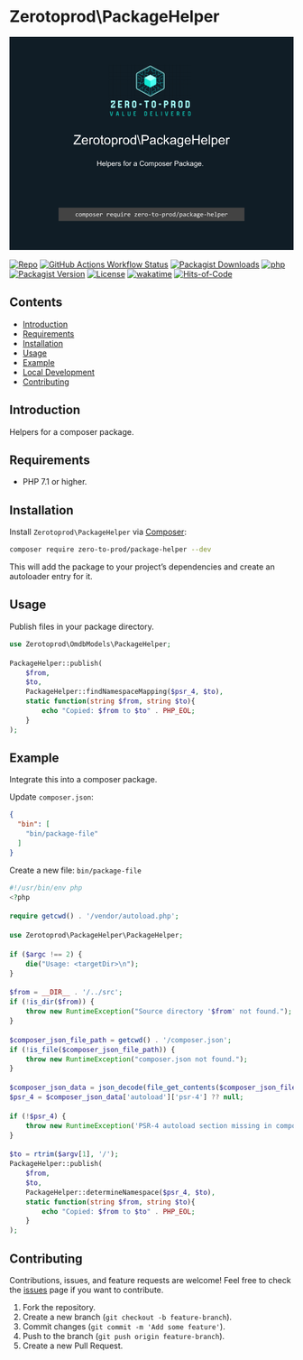 # Zerotoprod\PackageHelper

![](art/logo.png)

[![Repo](https://img.shields.io/badge/github-gray?logo=github)](https://github.com/zero-to-prod/package-helper)
[![GitHub Actions Workflow Status](https://img.shields.io/github/actions/workflow/status/zero-to-prod/package-helper/test.yml?label=tests)](https://github.com/zero-to-prod/package-helper/actions)
[![Packagist Downloads](https://img.shields.io/packagist/dt/zero-to-prod/package-helper?color=blue)](https://packagist.org/packages/zero-to-prod/package-helper/stats)
[![php](https://img.shields.io/packagist/php-v/zero-to-prod/package-helper.svg?color=purple)](https://packagist.org/packages/zero-to-prod/package-helper/stats)
[![Packagist Version](https://img.shields.io/packagist/v/zero-to-prod/package-helper?color=f28d1a)](https://packagist.org/packages/zero-to-prod/package-helper)
[![License](https://img.shields.io/packagist/l/zero-to-prod/package-helper?color=pink)](https://github.com/zero-to-prod/package-helper/blob/main/LICENSE.md)
[![wakatime](https://wakatime.com/badge/github/zero-to-prod/package-helper.svg)](https://wakatime.com/badge/github/zero-to-prod/package-helper)
[![Hits-of-Code](https://hitsofcode.com/github/zero-to-prod/package-helper?branch=main)](https://hitsofcode.com/github/zero-to-prod/package-helper/view?branch=main)

## Contents

- [Introduction](#introduction)
- [Requirements](#requirements)
- [Installation](#installation)
- [Usage](#usage)
- [Example](#example)
- [Local Development](./LOCAL_DEVELOPMENT.md)
- [Contributing](#contributing)

## Introduction

Helpers for a composer package.

## Requirements

- PHP 7.1 or higher.

## Installation

Install `Zerotoprod\PackageHelper` via [Composer](https://getcomposer.org/):

```bash
composer require zero-to-prod/package-helper --dev
```

This will add the package to your project’s dependencies and create an autoloader entry for it.

## Usage

Publish files in your package directory.

```php
use Zerotoprod\OmdbModels\PackageHelper;

PackageHelper::publish(
    $from,
    $to,
    PackageHelper::findNamespaceMapping($psr_4, $to),
    static function(string $from, string $to){
        echo "Copied: $from to $to" . PHP_EOL;
    }
);
```

## Example

Integrate this into a composer package.

Update `composer.json`:

```json
{
  "bin": [
    "bin/package-file"
  ]
}
```

Create a new file: `bin/package-file`

```php
#!/usr/bin/env php
<?php

require getcwd() . '/vendor/autoload.php';

use Zerotoprod\PackageHelper\PackageHelper;

if ($argc !== 2) {
    die("Usage: <targetDir>\n");
}

$from = __DIR__ . '/../src';
if (!is_dir($from)) {
    throw new RuntimeException("Source directory '$from' not found.");
}

$composer_json_file_path = getcwd() . '/composer.json';
if (!is_file($composer_json_file_path)) {
    throw new RuntimeException("composer.json not found.");
}

$composer_json_data = json_decode(file_get_contents($composer_json_file_path), true);
$psr_4 = $composer_json_data['autoload']['psr-4'] ?? null;

if (!$psr_4) {
    throw new RuntimeException('PSR-4 autoload section missing in composer.json.');
}

$to = rtrim($argv[1], '/');
PackageHelper::publish(
    $from,
    $to,
    PackageHelper::determineNamespace($psr_4, $to),
    static function(string $from, string $to){
        echo "Copied: $from to $to" . PHP_EOL;
    }
);
```

## Contributing

Contributions, issues, and feature requests are welcome!
Feel free to check the [issues](https://github.com/zero-to-prod/package-helper/issues) page if you want to contribute.

1. Fork the repository.
2. Create a new branch (`git checkout -b feature-branch`).
3. Commit changes (`git commit -m 'Add some feature'`).
4. Push to the branch (`git push origin feature-branch`).
5. Create a new Pull Request.